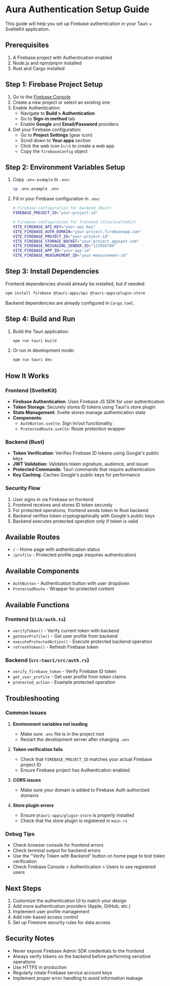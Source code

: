 # Aura Authentication Setup Guide

This guide will help you set up Firebase authentication in your Tauri + SvelteKit application.

## Prerequisites

1. A Firebase project with Authentication enabled
2. Node.js and npm/pnpm installed
3. Rust and Cargo installed

## Step 1: Firebase Project Setup

1. Go to the [Firebase Console](https://console.firebase.google.com/)
2. Create a new project or select an existing one
3. Enable Authentication:
   - Navigate to **Build > Authentication**
   - Go to **Sign-in method** tab
   - Enable **Google** and **Email/Password** providers
4. Get your Firebase configuration:
   - Go to **Project Settings** (gear icon)
   - Scroll down to **Your apps** section
   - Click the web icon (`</>`) to create a web app
   - Copy the `firebaseConfig` object

## Step 2: Environment Variables Setup

1. Copy `.env.example` to `.env`:
   ```bash
   cp .env.example .env
   ```

2. Fill in your Firebase configuration in `.env`:
   ```bash
   # Firebase configuration for backend (Rust)
   FIREBASE_PROJECT_ID="your-project-id"

   # Firebase configuration for frontend (Vite/SvelteKit)
   VITE_FIREBASE_API_KEY="your-api-key"
   VITE_FIREBASE_AUTH_DOMAIN="your-project.firebaseapp.com"
   VITE_FIREBASE_PROJECT_ID="your-project-id"
   VITE_FIREBASE_STORAGE_BUCKET="your-project.appspot.com"
   VITE_FIREBASE_MESSAGING_SENDER_ID="123456789"
   VITE_FIREBASE_APP_ID="your-app-id"
   VITE_FIREBASE_MEASUREMENT_ID="your-measurement-id"
   ```

## Step 3: Install Dependencies

Frontend dependencies should already be installed, but if needed:
```bash
npm install firebase @tauri-apps/api @tauri-apps/plugin-store
```

Backend dependencies are already configured in `Cargo.toml`.

## Step 4: Build and Run

1. Build the Tauri application:
   ```bash
   npm run tauri build
   ```

2. Or run in development mode:
   ```bash
   npm run tauri dev
   ```

## How It Works

### Frontend (SvelteKit)
- **Firebase Authentication**: Uses Firebase JS SDK for user authentication
- **Token Storage**: Securely stores ID tokens using Tauri's store plugin
- **State Management**: Svelte stores manage authentication state
- **Components**: 
  - `AuthButton.svelte`: Sign in/out functionality
  - `ProtectedRoute.svelte`: Route protection wrapper

### Backend (Rust)
- **Token Verification**: Verifies Firebase ID tokens using Google's public keys
- **JWT Validation**: Validates token signature, audience, and issuer
- **Protected Commands**: Tauri commands that require authentication
- **Key Caching**: Caches Google's public keys for performance

### Security Flow
1. User signs in via Firebase on frontend
2. Frontend receives and stores ID token securely
3. For protected operations, frontend sends token to Rust backend
4. Backend verifies token cryptographically with Google's public keys
5. Backend executes protected operation only if token is valid

## Available Routes

- `/` - Home page with authentication status
- `/profile` - Protected profile page (requires authentication)

## Available Components

- `AuthButton` - Authentication button with user dropdown
- `ProtectedRoute` - Wrapper for protected content

## Available Functions

### Frontend (`$lib/auth.ts`)
- `verifyToken()` - Verify current token with backend
- `getUserProfile()` - Get user profile from backend
- `executeProtectedAction()` - Execute protected backend operation
- `refreshToken()` - Refresh Firebase token

### Backend (`src-tauri/src/auth.rs`)
- `verify_firebase_token` - Verify Firebase ID token
- `get_user_profile` - Get user profile from token claims
- `protected_action` - Example protected operation

## Troubleshooting

### Common Issues

1. **Environment variables not loading**
   - Make sure `.env` file is in the project root
   - Restart the development server after changing `.env`

2. **Token verification fails**
   - Check that `FIREBASE_PROJECT_ID` matches your actual Firebase project ID
   - Ensure Firebase project has Authentication enabled

3. **CORS issues**
   - Make sure your domain is added to Firebase Auth authorized domains

4. **Store plugin errors**
   - Ensure `@tauri-apps/plugin-store` is properly installed
   - Check that the store plugin is registered in `main.rs`

### Debug Tips

- Check browser console for frontend errors
- Check terminal output for backend errors
- Use the "Verify Token with Backend" button on home page to test token verification
- Check Firebase Console > Authentication > Users to see registered users

## Next Steps

1. Customize the authentication UI to match your design
2. Add more authentication providers (Apple, GitHub, etc.)
3. Implement user profile management
4. Add role-based access control
5. Set up Firestore security rules for data access

## Security Notes

- Never expose Firebase Admin SDK credentials to the frontend
- Always verify tokens on the backend before performing sensitive operations
- Use HTTPS in production
- Regularly rotate Firebase service account keys
- Implement proper error handling to avoid information leakage
